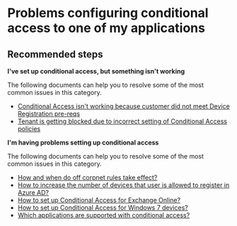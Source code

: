 <properties
  pageTitle="Problems configuring conditional access to one of my applications"
  description="Problems configuring conditional access to one of my applications"
  service="microsoft.aad"
  resource="Microsoft_AAD_IAM"
  authors="ajamess"
  selfHelpType="generic"
  supportTopicIds="32447987"
  productPesIds="14785"
  cloudEnvironments="public"
 />

# Problems configuring conditional access to one of my applications

## **Recommended steps**

**I've set up conditional access, but something isn't working**

The following documents can help you to resolve some of the most common issues in this category.

  * [Conditional Access isn't working because customer did not meet Device Registration pre-reqs](https://docs.microsoft.com/azure/active-directory/active-directory-conditional-access/?WT.mc_id=UI_AAD_Enterprise_Apps_Support_L2_Overview)
  * [Tenant is getting blocked due to incorrect setting of Conditional Access policies](https://docs.microsoft.com/azure/active-directory/active-directory-conditional-access-device-remediation/?WT.mc_id=UI_AAD_Enterprise_Apps_Support_L2_Overview)

**I'm having problems setting up conditional access**

The following documents can help you to resolve some of the most common issues in this category.

  * [How and when do off corpnet rules take effect?](http://aka.ms/calocation/?WT.mc_id=UI_AAD_Enterprise_Apps_Support_L2_Overview)
  * [How to increase the number of devices that user is allowed to register in Azure AD?](https://docs.microsoft.com/azure/active-directory/active-directory-azureadjoin-setup/?WT.mc_id=UI_AAD_Enterprise_Apps_Support_L2_Overview)
  * [How to set up Conditional Access for Exchange Online?](http://aka.ms/csforexchange/?WT.mc_id=UI_AAD_Enterprise_Apps_Support_L2_Overview)
  * [How to set up Conditional Access for Windows 7 devices?](https://docs.microsoft.com/azure/active-directory/active-directory-conditional-access#device-based-conditional-access/?WT.mc_id=UI_AAD_Enterprise_Apps_Support_L2_Overview)
  * [Which applications are supported with conditional access?](https://docs.microsoft.com/azure/active-directory/active-directory-conditional-access-supported-apps/?WT.mc_id=UI_AAD_Enterprise_Apps_Support_L2_Overview)

